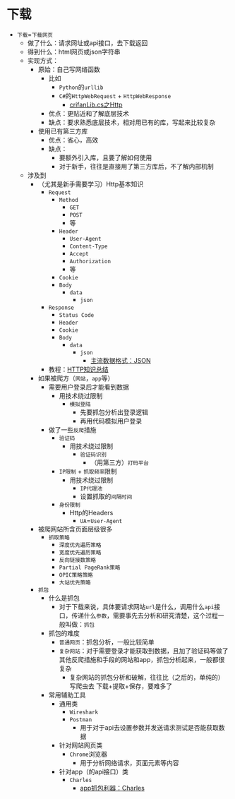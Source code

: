 # 下载

* `下载`=`下载网页`
  * 做了什么：请求网址或api接口，去下载返回
  * 得到什么：html网页或json字符串
  * 实现方式：
    * 原始：自己写网络函数
      * 比如
        * `Python`的`urllib`
        * `C#`的`HttpWebRequest` + `HttpWebResponse`
          * [crifanLib.cs之Http](https://www.crifan.com/files/doc/docbook/crifanlib_csharp/release/html/crifanlib_csharp.html#http)
      * 优点：更贴近和了解底层技术
      * 缺点：要求熟悉底层技术，相对用已有的库，写起来比较复杂
    * 使用已有第三方库
      * 优点：省心，高效
      * 缺点：
        * 要额外引入库，且要了解如何使用
        * 对于新手，往往是直接用了第三方库后，不了解内部机制
  * 涉及到
    * （尤其是新手需要学习）Http基本知识
      * `Request`
        * `Method`
          * `GET`
          * `POST`
          * 等
        * `Header`
          * `User-Agent`
          * `Content-Type`
          * `Accept`
          * `Authorization`
          * 等
        * `Cookie`
        * `Body`
          * `data`
            * `json`
      * `Response`
        * `Status Code`
        * `Header`
        * `Cookie`
        * `Body`
          * `data`
            * `json`
              * [主流数据格式：JSON](http://book.crifan.com/books/common_data_format_json/website)
      * 教程：[HTTP知识总结](http://book.crifan.com/books/http_summary/website)
    * 如果被爬方（`网站`，`app`等）
      * 需要用户登录后才能看到数据
        * 用技术绕过限制
          * `模拟登陆`
            * 先要抓包分析出登录逻辑
            * 再用代码模拟用户登录
      * 做了一些`反爬`措施
        * `验证码`
          * 用技术绕过限制
            * `验证码识别`
              * （用第三方）`打码平台`
        * `IP限制` + `抓取频率`限制
          * 用技术绕过限制
            * `IP代理池`
            * 设置抓取的`间隔时间`
        * `身份限制`
          * Http的Headers
            * `UA`=`User-Agent`
    * 被爬网站所含页面层级很多
      * `抓取策略`
        * `深度优先遍历策略`
        * `宽度优先遍历策略`
        * `反向链接数策略`
        * `Partial PageRank策略`
        * `OPIC策略策略`
        * `大站优先策略`
    * `抓包`
      * 什么是抓包
        * 对于下载来说，具体要请求网站`url`是什么，调用什么`api`接口，传递什么`参数`，需要事先去分析和研究清楚，这个过程一般叫做：`抓包`
      * 抓包的难度
        * `普通网页`：抓包分析，一般比较简单
        * `复杂网站`：对于需要登录才能获取到数据，且加了验证码等做了其他反爬措施和手段的网站和app，抓包分析起来，一般都很复杂
          * 复杂网站的抓包分析和破解，往往比（之后的，单纯的）写爬虫去 下载+提取+保存，要难多了
      * 常用辅助工具
        * 通用类
          * `Wireshark`
          * `Postman`
            * 用于对于api去设置参数并发送请求测试是否能获取数据
        * 针对网站网页类
          * `Chrome`浏览器
            * 用于分析网络请求，页面元素等内容
        * 针对app（的api接口）类
          * `Charles`
            * [app抓包利器：Charles](http://book.crifan.com/books/app_capture_package_tool_charles/website)
